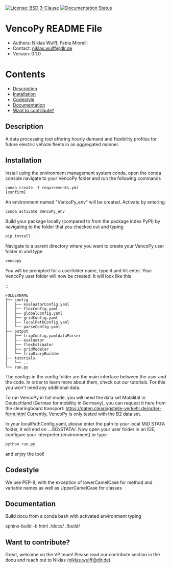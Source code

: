 [![License: BSD 3-Clause](https://img.shields.io/badge/license-BSD%203--Clause-blue.svg)](https://github.com/TechSmith/hyde/blob/master/LICENSE.txt)
[![Documentation Status](https://readthedocs.org/projects/vencopy/badge/?version=latest)](https://vencopy.readthedocs.io/en/latest/?badge=latest)



# VencoPy README File
- Authors: Niklas Wulff, Fabia Miorelli
- Contact: niklas.wulff@dlr.de
- Version: 0.1.0

Contents
========

 * [Description](#description)
 * [Installation](#installation)
 * [Codestyle](#codestyle)
 * [Documentation](#documentation)
 * [Want to contribute?](#want-to-contribute)

Description
---
A data processing tool offering hourly demand and flexibility profiles for future electric vehicle fleets in an aggregated manner.

Installation
---
Install using the environment management system conda, open the conda console navigate to your VencoPy folder and run the following commands

```python
conda create -f requirements.yml
[confirm]
```

An environment named "VencoPy_env" will be created. Activate by entering
```python
conda activate VencoPy_env
```

Build your package locally (compared to from the package index PyPI) by navigating to the folder that you checked out 
and typing

```python
pip install .
```

Navigate to a parent directory where you want to create your VencoPy user folder in and type

```python
vencopy
```

You will be prompted for a userfolder name, type it and hit enter. Your VencoPy user folder will now be created. It
will look like this


::

    FOLDERNAME
    ├── config
    │   ├── evaluatorConfig.yaml
    │   ├── flexConfig.yaml
    │   ├── globalConfig.yaml
    │   ├── gridConfig.yaml
    │   ├── localPathConfig.yaml
    │   └── parseConfig.yaml
    ├── output
    │   ├── tripConfig.yamldataParser
    │   ├── evaluator
    │   ├── flexEstimator
    │   ├── gridModeler
    │   └── tripDiaryBuilder 
    ├── tutorials          
    │   └── ..
    └── run.py

The configs in the config folder are the main interface between the user and the code. In order to learn more about 
them, check out our tutorials. For this you won't need any additional data.

To run VencoPy in full mode, you will need the data set Mobilität in Deutschland (German for mobility in Germany), you
can request it here from the clearingboard transport: https://daten.clearingstelle-verkehr.de/order-form.html Currently, 
VencoPy is only tested with the B2 data set.

In your localPathConfig.yaml, please enter the path to your local MiD STATA folder, it will end on .../B2/STATA/. Now
open your user folder in an IDE, configure your interpreter (environment) or type 

```python
python run.py
``` 

and enjoy the tool!



Codestyle
---
We use PEP-8, with the exception of lowerCamelCase for method and variable names as well as UpperCamelCase for classes

Documentation
---
Build docu from a conda bash with activated environment typing

sphinx-build -b html ./docs/ ./build/

Want to contribute?
---
Great, welcome on the VP team! Please read our contribute section in the docu and reach out to Niklas 
(niklas.wulff@dlr.de). 

